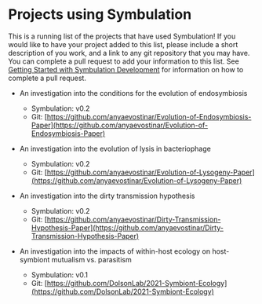 # Projects using Symbulation 
This is a running list of the projects that have used Symbulation! 
If you would like to have your project added to this list, please
include a short description of you work, and a link to any git repository
that you may have. You can complete a pull request to add your
information to this list.  See [Getting Started with Symbulation Development](docs/dev/getting-started.md) for 
information on how to complete a pull 
request. 
 
 * An investigation into the conditions for the evolution of 
 endosymbiosis 
    * Symbulation: v0.2
    * Git: [https://github.com/anyaevostinar/Evolution-of-Endosymbiosis-Paper](https://github.com/anyaevostinar/Evolution-of-Endosymbiosis-Paper)
 
 * An investigation into the evolution of lysis in bacteriophage 
    * Symbulation: v0.2
    * Git: [https://github.com/anyaevostinar/Evolution-of-Lysogeny-Paper](https://github.com/anyaevostinar/Evolution-of-Lysogeny-Paper)
 
 * An investigation into the dirty transmission hypothesis 
    * Symbulation: v0.2
    * Git: [https://github.com/anyaevostinar/Dirty-Transmission-Hypothesis-Paper](https://github.com/anyaevostinar/Dirty-Transmission-Hypothesis-Paper) 

 * An investigation into the impacts of within-host ecology on host-symbiont mutualism vs. parasitism
    * Symbulation: v0.1
    * Git: [https://github.com/DolsonLab/2021-Symbiont-Ecology](https://github.com/DolsonLab/2021-Symbiont-Ecology)
